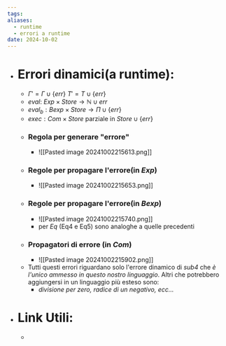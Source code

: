 ```yaml
---
tags: 
aliases:
  - runtime
  - errori a runtime
date: 2024-10-02
---
```

- # Errori dinamici(a runtime):
	- $\Gamma'=\Gamma \cup \{err\}$      $T'=T\cup\{err\}$
	- $eval: \ Exp \times Store \to \mathbb{N}\cup{err}$
	- $eval_{b}: Bexp\times Store \to \Pi  \cup \{err\}$
	- $exec: Com \times Store$ parziale in $Store\cup \{err\}$ 
	- ### Regola per generare "errore"
		- ![[Pasted image 20241002215613.png]]
	- ### Regole per propagare l'errore(in $Exp$)
		- ![[Pasted image 20241002215653.png]]
	- ### Regole per propagare l'errore(in $Bexp$)
		- ![[Pasted image 20241002215740.png]]
		- per _Eq_ (Eq4 e Eq5) sono analoghe a quelle precedenti
	- ### Propagatori di errore (in $Com$)
		- ![[Pasted image 20241002215902.png]]
	- Tutti questi errori riguardano solo l'errore dinamico di _sub4_ che _è l'unico ammesso in questo nostro linguaggio_. Altri che potrebbero aggiungersi in un linguaggio più esteso sono:
		- _divisione per zero, radice di un negativo, ecc..._ 
- # Link Utili:
	- 